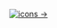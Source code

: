 [![icons →](https://img.shields.io/badge/icons-%E2%86%92-blue?style=for-the-badge)](https://github.com/enzogabryelbezerra2018-ui/auraOS-icons)
